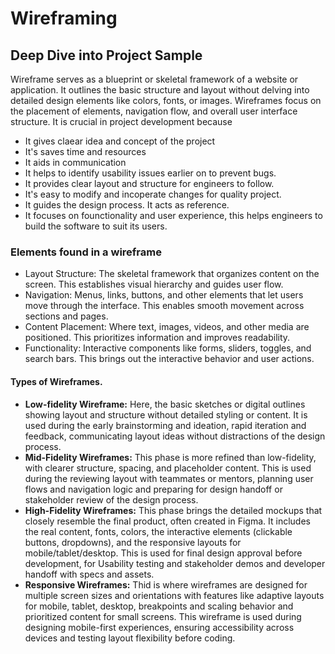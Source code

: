 # Wireframing
## Deep Dive into Project Sample
Wireframe serves as a blueprint or skeletal framework of a website or application. It outlines the basic structure and layout without delving into detailed design elements like colors, fonts, or images. Wireframes focus on the placement of elements, navigation flow, and overall user interface structure. It is crucial in project development because
- It gives claear idea and concept of the project
- It's saves time and resources
- It aids in communication
- It helps to identify usability issues earlier on to prevent bugs.
- It provides clear layout and structure for engineers to follow.
- It's easy to modify and incoperate changes for quality project.
- It guides the design process. It acts as reference.
- It focuses on founctionality and user experience, this helps engineers to build the software to suit its users. 
### Elements found in a wireframe
- Layout Structure: The skeletal framework that organizes content on the screen. This establishes visual hierarchy and guides user flow.
- Navigation: Menus, links, buttons, and other elements that let users move through the interface. This enables smooth movement across sections and pages.
- Content Placement: Where text, images, videos, and other media are positioned. This prioritizes information and improves readability.
- Functionality: Interactive components like forms, sliders, toggles, and search bars. This brings out the interactive behavior and user actions.
#### Types of Wireframes.
   - **Low-fidelity Wireframe:**
Here, the basic sketches or digital outlines showing layout and structure without detailed styling or content. It is used during the early brainstorming and ideation, rapid iteration and feedback, communicating layout ideas without distractions of the design process.
   - **Mid-Fidelity Wireframes:**
This phase is more refined than low-fidelity, with clearer structure, spacing, and placeholder content. This is used during the reviewing layout with teammates or mentors, planning user flows and navigation logic and preparing for design handoff or stakeholder review of the design process.
   - **High-Fidelity Wireframes:**
This phase brings the detailed mockups that closely resemble the final product, often created in Figma. It includes the real content, fonts, colors, the interactive elements (clickable buttons, dropdowns), and the responsive layouts for mobile/tablet/desktop. This is used for final design approval before development, for Usability testing and stakeholder demos and developer handoff with specs and assets.
   - **Responsive Wireframes:**
Thid is where wireframes are designed for multiple screen sizes and orientations with features like adaptive layouts for mobile, tablet, desktop, breakpoints and scaling behavior and prioritized content for small screens. This wireframe is used during designing mobile-first experiences, ensuring accessibility across devices and testing layout flexibility before coding.

 
